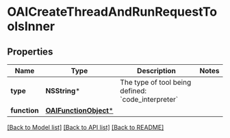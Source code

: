 # OAICreateThreadAndRunRequestToolsInner

## Properties
Name | Type | Description | Notes
------------ | ------------- | ------------- | -------------
**type** | **NSString*** | The type of tool being defined: &#x60;code_interpreter&#x60; | 
**function** | [**OAIFunctionObject***](OAIFunctionObject.md) |  | 

[[Back to Model list]](../README.md#documentation-for-models) [[Back to API list]](../README.md#documentation-for-api-endpoints) [[Back to README]](../README.md)


